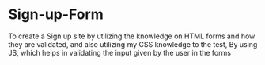 # Sign-up-Form
To create a Sign up site by utilizing the knowledge on HTML forms and how they are validated, and also utilizing my CSS knowledge to the test, By using JS, which helps in validating the input given by the user in the forms
